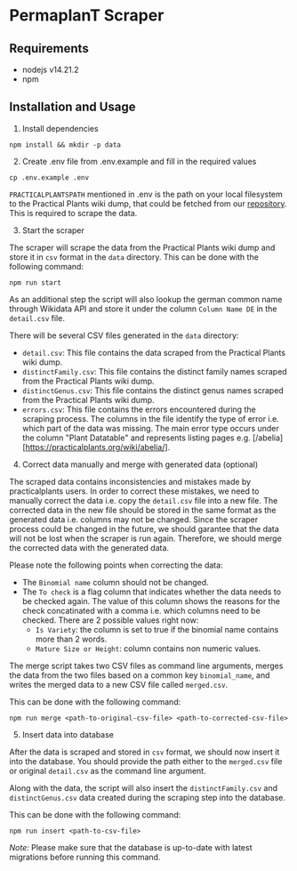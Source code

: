 # PermaplanT Scraper

## Requirements

-   nodejs v14.21.2
-   npm

## Installation and Usage

1. Install dependencies

```shell
npm install && mkdir -p data
```

2. Create .env file from .env.example and fill in the required values

```shell
cp .env.example .env
```

`PRACTICALPLANTSPATH` mentioned in .env is the path on your local filesystem to the Practical Plants wiki dump, that could be fetched from our [repository](https://github.com/ElektraInitiative/practicalplants). This is required to scrape the data.

3. Start the scraper

The scraper will scrape the data from the Practical Plants wiki dump and store it in `csv` format in the `data` directory. This can be done with the following command:

```shell
npm run start
```

As an additional step the script will also lookup the german common name through Wikidata API and store it under the column `Column Name DE` in the `detail.csv` file.

There will be several CSV files generated in the `data` directory:

-   `detail.csv`: This file contains the data scraped from the Practical Plants wiki dump.
-   `distinctFamily.csv`: This file contains the distinct family names scraped from the Practical Plants wiki dump.
-   `distinctGenus.csv`: This file contains the distinct genus names scraped from the Practical Plants wiki dump.
-   `errors.csv`: This file contains the errors encountered during the scraping process. The columns in the file identify the type of error i.e. which part of the data was missing. The main error type occurs under the column "Plant Datatable" and represents listing pages e.g. [/abelia][https://practicalplants.org/wiki/abelia/].

4. Correct data manually and merge with generated data (optional)

The scraped data contains inconsistencies and mistakes made by practicalplants users. In order to correct these mistakes, we need to manually correct the data i.e. copy the `detail.csv` file into a new file. The corrected data in the new file should be stored in the same format as the generated data i.e. columns may not be changed. Since the scraper process could be changed in the future, we should garantee that the data will not be lost when the scraper is run again. Therefore, we should merge the corrected data with the generated data.

Please note the following points when correcting the data:

-   The `Binomial name` column should not be changed.
-   The `To check` is a flag column that indicates whether the data needs to be checked again. The value of this column shows the reasons for the check concatinated with a comma i.e. which columns need to be checked. There are 2 possible values right now:
    -   `Is Variety`: the column is set to true if the binomial name contains more than 2 words.
    -   `Mature Size or Height`: column contains non numeric values.

The merge script takes two CSV files as command line arguments, merges the data from the two files based on a common key `binomial_name`, and writes the merged data to a new CSV file called `merged.csv`.

This can be done with the following command:

```shell
npm run merge <path-to-original-csv-file> <path-to-corrected-csv-file>
```

5. Insert data into database

After the data is scraped and stored in `csv` format, we should now insert it into the database. You should provide the path either to the `merged.csv` file or original `detail.csv` as the command line argument.

Along with the data, the script will also insert the `distinctFamily.csv` and `distinctGenus.csv` data created during the scraping step into the database.

This can be done with the following command:

```shell
npm run insert <path-to-csv-file>
```

_Note:_ Please make sure that the database is up-to-date with latest migrations before running this command.

